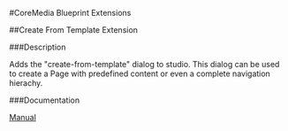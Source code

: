 #CoreMedia Blueprint Extensions

##Create From Template Extension

###Description

Adds the "create-from-template" dialog to studio. This dialog can be used to create a Page with predefined content or 
even a complete navigation hierachy.

###Documentation

[Manual](https://documentation.coremedia.com/cm8/current/manuals/coremedia-en/webhelp/content/ch06s01s10.html)
